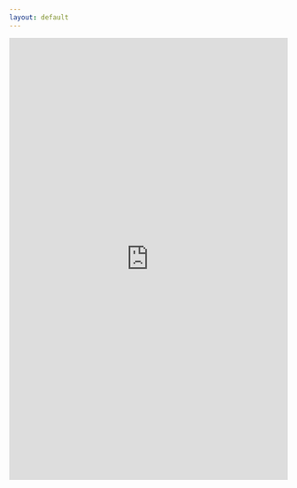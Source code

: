```yaml
---
layout: default
---
```


<iframe src="https://app.acuityscheduling.com/schedule.php?owner=13778919" width="100%" height="800" frameBorder="0"></iframe>
<script src="https://d3gxy7nm8y4yjr.cloudfront.net/js/embed.js" type="text/javascript"></script>